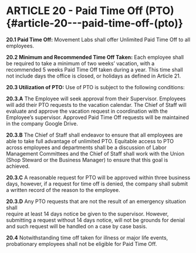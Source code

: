 # **ARTICLE 20 \- Paid Time Off (PTO)** {#article-20---paid-time-off-(pto)}

**20.1	Paid Time Off:** Movement Labs shall offer Unlimited Paid Time Off to all 	employees. 

**20.2	Minimum and Recommended Time Off Taken:** Each employee shall be 	required to take a minimum of two weeks’ vacation, with a recommended 5 weeks 	Paid Time Off	taken during a year. This time shall not include days the office is closed, 	or holidays as defined in Article 21\.

**20.3	Utilization of PTO:**  Use of PTO is subject to the following conditions:

**20.3.A** 		The Employee will seek approval from their Supervisor. Employees will 			add their PTO requests to the vacation calendar. The Chief of Staff will 			evaluate and approve the vacation request in coordination with the 				Employee’s supervisor. Approved Paid Time Off requests will be 				maintained in the company Google Drive.

**20.3.B**		The Chief of Staff shall endeavor to ensure that all employees are able to 			take full advantage of unlimited PTO. Equitable access to PTO across 			employees and departments shall be a discussion of Labor Management 			Committees and the Chief of Staff shall work with the Union (Shop 			Steward or the Business Manager) to ensure that this goal is achieved.

**20.3.C**		A reasonable request for PTO will be approved within three business days, 		however, if a request for time off is denied, the company shall submit a 			written record of the reason to the employee.

**20.3.D**		Any PTO requests that are not the result of an emergency situation shall   
require at least 14 days notice be given to the supervisor. However, submitting a request without 14 days notice, will not be grounds for denial and such request will be handled on a case by case basis.  

**20.4** 	Notwithstanding time off taken for illness or major life events, probationary employees 	shall not be eligible for Paid Time Off.